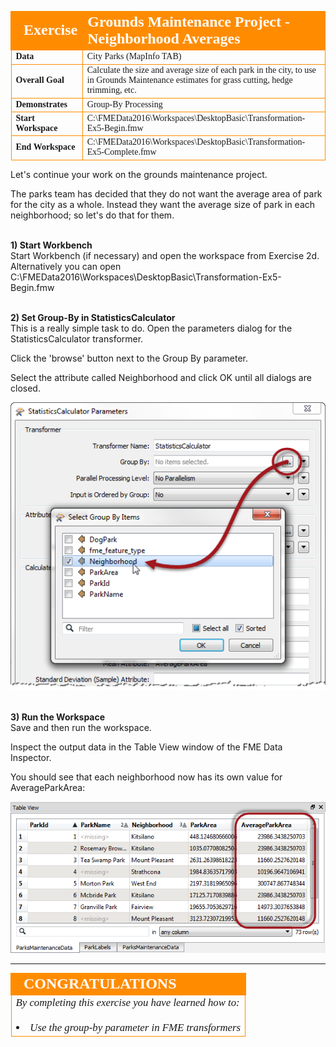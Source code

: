 <!--Exercise Section-->
<!--NB: In GitBook world we don't give a number to exercises-->

<table style="border-spacing: 0px;border-collapse: collapse;font-family:serif">
<tr>
<td style="vertical-align:middle;background-color:darkorange;border: 2px solid darkorange">
<i class="fa fa-cogs fa-lg fa-pull-left fa-fw" style="color:white;padding-right: 12px;vertical-align:text-top"></i>
<span style="color:white;font-size:x-large;font-weight: bold">Exercise</span>
</td>
<td style="border: 2px solid darkorange;background-color:darkorange;color:white">
<span style="color:white;font-size:x-large;font-weight: bold">Grounds Maintenance Project - Neighborhood Averages</span>
</td>
</tr>

<tr>
<td style="border: 1px solid darkorange; font-weight: bold">Data</td>
<td style="border: 1px solid darkorange">City Parks (MapInfo TAB)</td>
</tr>

<tr>
<td style="border: 1px solid darkorange; font-weight: bold">Overall Goal</td>
<td style="border: 1px solid darkorange">Calculate the size and average size of each park in the city, to use in Grounds Maintenance estimates for grass cutting, hedge trimming, etc.</td>
</tr>

<tr>
<td style="border: 1px solid darkorange; font-weight: bold">Demonstrates</td>
<td style="border: 1px solid darkorange">Group-By Processing</td>
</tr>

<tr>
<td style="border: 1px solid darkorange; font-weight: bold">Start Workspace</td>
<td style="border: 1px solid darkorange">C:\FMEData2016\Workspaces\DesktopBasic\Transformation-Ex5-Begin.fmw</td>
</tr>

<tr>
<td style="border: 1px solid darkorange; font-weight: bold">End Workspace</td>
<td style="border: 1px solid darkorange">C:\FMEData2016\Workspaces\DesktopBasic\Transformation-Ex5-Complete.fmw</td>
</tr>

</table>



Let's continue your work on the grounds maintenance project.

The parks team has decided that they do not want the average area of park for the city as a whole. Instead they want the average size of park in each neighborhood; so let's do that for them.


<br>**1) Start Workbench**
<br>Start Workbench (if necessary) and open the workspace from Exercise 2d. Alternatively you can open C:\FMEData2016\Workspaces\DesktopBasic\Transformation-Ex5-Begin.fmw


<br>**2) Set Group-By in StatisticsCalculator**
<br>This is a really simple task to do. Open the parameters dialog for the StatisticsCalculator transformer.

Click the 'browse' button next to the Group By parameter.

Select the attribute called Neighborhood and click OK until all dialogs are closed.

![](./Images/Img2.69.Ex4.StatsCalcGroupBy.png)


<br>**3) Run the Workspace**
<br>Save and then run the workspace.

Inspect the output data in the Table View window of the FME Data Inspector.

You should see that each neighborhood now has its own value for AverageParkArea:

![](./Images/Img2.70.Ex4.StatsCalcGroupByDI.png)

---

<!--Exercise Congratulations Section--> 

<table style="border-spacing: 0px">
<tr>
<td style="vertical-align:middle;background-color:darkorange;border: 2px solid darkorange">
<i class="fa fa-thumbs-o-up fa-lg fa-pull-left fa-fw" style="color:white;padding-right: 12px;vertical-align:text-top"></i>
<span style="color:white;font-size:x-large;font-weight: bold;font-family:serif">CONGRATULATIONS</span>
</td>
</tr>

<tr>
<td style="border: 1px solid darkorange">
<span style="font-family:serif; font-style:italic; font-size:larger">
By completing this exercise you have learned how to:
<br><br><li>Use the group-by parameter in FME transformers
</span>
</td>
</tr>
</table>

